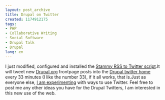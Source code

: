 ```yaml
---
layout: post_archive
title: Drupal on Twitter
created: 1174912175
tags:
- PHP
- Collaborative Writing
- Social Software
- Drupal Talk
- Drupal
lang: en
---
```

I just modified, configured and installed the [Stammy RSS to Twitter script](http://paulstamatiou.com/2007/01/26/stammy-script-rss-to-twitter-using-php/).It will tweet new [Drupal.org](http://drupal.org) frontpage posts into the [Drupal twitter home](http://twitter.com/drupal) every 33 minutes (I like the number 33), if it all works, that is.Just as everyone else, [I am experimenting](http://twitter.com/berkes) with ways to use Twitter. Feel free to post me any other ideas you have for the Drupal Twitters, I am interested in this new use of the web. 
